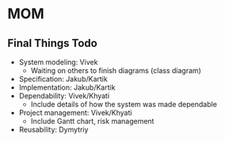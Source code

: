 # MOM
## Final Things Todo
- System modeling: Vivek
    - Waiting on others to finish diagrams (class diagram)
- Specification: Jakub/Kartik
- Implementation: Jakub/Kartik
- Dependability: Vivek/Khyati
    - Include details of how the system was made dependable
- Project management: Vivek/Khyati
    - Include Gantt chart, risk management
- Reusability: Dymytriy
